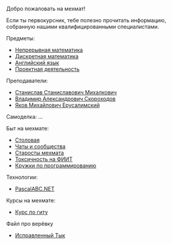 ﻿Добро пожаловать на мехмат!

Если ты первокурсник, тебе полезно прочитать информацию, собранную нашими квалифицированными специалистами.

Предметы:
 - [Непрерывная математика](continuous-math.md)
 - [Дискретная математика](discrete-math.md)
 - [Английский язык](english.md) 
 - [Проектная деятельность](projects.md)
 
Преподаватели:
 - [Станислав Станиславович Михалкович](mihalkovich.md)
 - [Владимир Александрович Скороходов](skorohodov.md)
 - [Яков Михайлович Ерусалимский](erusalimskiy.md)
 
Самоделка:
 ...
 
Быт на мехмате:
 - [Cтоловая](cafeteria.md)
 - [Чаты и сообщества](vk.md)
 - [Старосты мехмата](group-representative.md)
 - [Токсичность на ФИИТ](ToxicFiiT.md)
 - [Кружки по программированию](programming-clubs.md)

Технологии:
 - [PascalABC.NET](pascal.md)

Курсы на мехмате:
 - [Курс по гиту](git-course.md)

Файл про верёвку
 - [Исправленный Тык](rope.md)